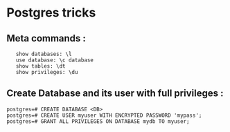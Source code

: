 # Postgres tricks

## Meta commands :

```
   show databases: \l
   use database: \c database
   show tables: \dt
   show privileges: \du
```


## Create Database and its user with full privileges : 
```
postgres=# CREATE DATABASE <DB>
postgres=# CREATE USER myuser WITH ENCRYPTED PASSWORD 'mypass';
postgres=# GRANT ALL PRIVILEGES ON DATABASE mydb TO myuser;
```
